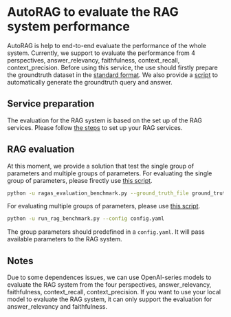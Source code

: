 # AutoRAG to evaluate the RAG system performance

AutoRAG is help to end-to-end evaluate the performance of the whole system. Currently, we support to evaluate the performance from 4 perspectives, answer_relevancy, faithfulness, context_recall, context_precision. Before using this service, the use should firstly prepare the groundtruth dataset in the [standard format](https://github.com/opea-project/GenAIEval/blob/main/evals/benchmark/ragas/ground_truth.jsonl). We also provide a [script](https://github.com/opea-project/GenAIEval/blob/main/evals/evaluation/autorag/data_generation/gen_eval_dataset.py) to automatically generate the groundtruth query and answer.

## Service preparation
The evaluation for the RAG system is based on the set up of the RAG services. Please follow [the steps](https://github.com/opea-project/GenAIExamples/blob/main/ChatQnA/README.md) to set up your RAG services.

## RAG evaluation
At this moment, we provide a solution that test the single group of parameters and multiple groups of parameters. For evaluating the single group of parameters, please firectly use [this script](https://github.com/opea-project/GenAIEval/blob/main/evals/evaluation/autorag/evaluation/ragas_evaluation_benchmark.py).

```bash
python -u ragas_evaluation_benchmark.py --ground_truth_file ground_truth.jsonl --search_type mmr --k 1 --fetch_k 5 --score_threshold 0.3 --top_n 1 --temperature 0.01 --top_k 5 --top_p 0.95 --repetition_penalty 1.1 --use_openai_key True
```

For evaluating multiple groups of parameters, please use [this script](https://github.com/opea-project/GenAIEval/blob/main/evals/benchmark/ragas/run_rag_benchmark.py). 
```bash
python -u run_rag_benchmark.py --config config.yaml
```

The group parameters should predefined in a `config.yaml`. It will pass available parameters to the RAG system.

## Notes
Due to some dependences issues, we can use OpenAI-series models to evaluate the RAG system from the four perspectives, answer_relevancy, faithfulness, context_recall, context_precision. If you want to use your local model to evaluate the RAG system, it can only support the evaluation for answer_relevancy and faithfulness.
